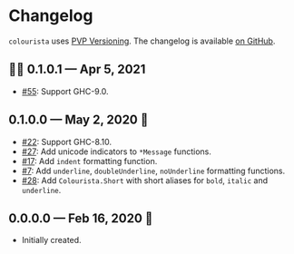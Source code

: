 # Changelog

`colourista` uses [PVP Versioning][1].
The changelog is available [on GitHub][2].

## 🐰🥚 0.1.0.1 — Apr 5, 2021

* [#55](https://github.com/kowainik/colourista/issues/55):
  Support GHC-9.0.

## 0.1.0.0 — May 2, 2020 🌈

* [#22](https://github.com/kowainik/colourista/issues/22):
  Support GHC-8.10.
* [#27](https://github.com/kowainik/colourista/issues/27):
  Add unicode indicators to `*Message` functions.
* [#17](https://github.com/kowainik/colourista/issues/17):
  Add `indent` formatting function.
* [#7](https://github.com/kowainik/colourista/issues/7):
  Add `underline`, `doubleUnderline`, `noUnderline` formatting functions.
* [#28](https://github.com/kowainik/colourista/issues/28):
  Add `Colourista.Short` with short aliases for `bold`, `italic` and
  `underline`.

## 0.0.0.0 — Feb 16, 2020 🌈

* Initially created.

[1]: https://pvp.haskell.org
[2]: https://github.com/kowainik/colourista/releases
